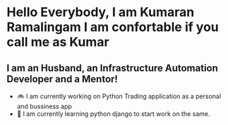 # Hello Everybody, I am Kumaran Ramalingam I am confortable if you call me as Kumar

## I am an Husband, an Infrastructure Automation Developer and a Mentor!

- :bike: I am currently working on Python Trading application as a personal and bussiness app
- :snail: I am currently learning python django to start work on the same.

